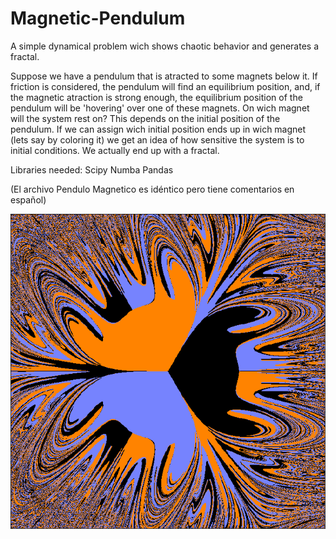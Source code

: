 # Magnetic-Pendulum
A simple dynamical problem wich shows chaotic behavior and generates a fractal.

Suppose we have a pendulum that is atracted to some magnets below it. If friction is considered, the pendulum will find an equilibrium position, and, if the magnetic atraction is strong enough, the equilibrium position of the pendulum will be 'hovering' over one of these magnets. 
On wich magnet will the system rest on? This depends on the initial position of the pendulum.
If we can assign wich initial position ends up in wich magnet (lets say by coloring it) we get an idea of how sensitive the system is to initial conditions.
We actually end up with a fractal.

Libraries needed:
Scipy
Numba
Pandas

(El archivo Pendulo Magnetico es idéntico pero tiene comentarios en español)

![MagneticPendulumBasinOfAtraction](https://github.com/NicolasAmado/Magnetic-Pendulum/blob/main/MagPend.png)
